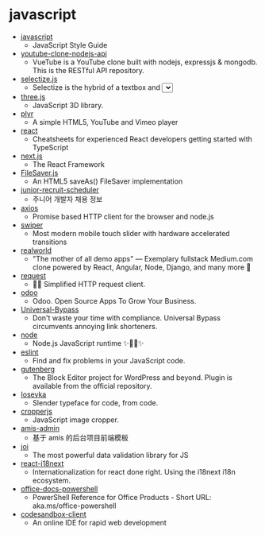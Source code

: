 # javascript
- [javascript](https://github.com/airbnb/javascript)
  - JavaScript Style Guide
- [youtube-clone-nodejs-api](https://github.com/techreagan/youtube-clone-nodejs-api)
  - VueTube is a YouTube clone built with nodejs, expressjs & mongodb. This is the RESTful API repository.
- [selectize.js](https://github.com/selectize/selectize.js)
  - Selectize is the hybrid of a textbox and <select> box. It's jQuery based and it has autocomplete and native-feeling keyboard navigation; useful for tagging, contact lists, etc.
- [three.js](https://github.com/mrdoob/three.js)
  - JavaScript 3D library.
- [plyr](https://github.com/sampotts/plyr)
  - A simple HTML5, YouTube and Vimeo player
- [react](https://github.com/typescript-cheatsheets/react)
  - Cheatsheets for experienced React developers getting started with TypeScript
- [next.js](https://github.com/vercel/next.js)
  - The React Framework
- [FileSaver.js](https://github.com/eligrey/FileSaver.js)
  - An HTML5 saveAs() FileSaver implementation
- [junior-recruit-scheduler](https://github.com/jojoldu/junior-recruit-scheduler)
  - 주니어 개발자 채용 정보
- [axios](https://github.com/axios/axios)
  - Promise based HTTP client for the browser and node.js
- [swiper](https://github.com/nolimits4web/swiper)
  - Most modern mobile touch slider with hardware accelerated transitions
- [realworld](https://github.com/gothinkster/realworld)
  - "The mother of all demo apps" — Exemplary fullstack Medium.com clone powered by React, Angular, Node, Django, and many more 🏅
- [request](https://github.com/request/request)
  - 🏊🏾 Simplified HTTP request client.
- [odoo](https://github.com/odoo/odoo)
  - Odoo. Open Source Apps To Grow Your Business.
- [Universal-Bypass](https://github.com/Sainan/Universal-Bypass)
  - Don't waste your time with compliance. Universal Bypass circumvents annoying link shorteners.
- [node](https://github.com/nodejs/node)
  - Node.js JavaScript runtime ✨🐢🚀✨
- [eslint](https://github.com/eslint/eslint)
  - Find and fix problems in your JavaScript code.
- [gutenberg](https://github.com/WordPress/gutenberg)
  - The Block Editor project for WordPress and beyond. Plugin is available from the official repository.
- [Iosevka](https://github.com/be5invis/Iosevka)
  - Slender typeface for code, from code.
- [cropperjs](https://github.com/fengyuanchen/cropperjs)
  - JavaScript image cropper.
- [amis-admin](https://github.com/fex-team/amis-admin)
  - 基于 amis 的后台项目前端模板
- [joi](https://github.com/sideway/joi)
  - The most powerful data validation library for JS
- [react-i18next](https://github.com/i18next/react-i18next)
  - Internationalization for react done right. Using the i18next i18n ecosystem.
- [office-docs-powershell](https://github.com/MicrosoftDocs/office-docs-powershell)
  - PowerShell Reference for Office Products - Short URL: aka.ms/office-powershell
- [codesandbox-client](https://github.com/codesandbox/codesandbox-client)
  - An online IDE for rapid web development
